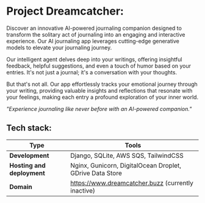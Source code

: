 # Project Dreamcatcher:
Discover an innovative AI-powered journaling companion designed to transform the solitary act of journaling into an engaging and interactive experience. Our AI journaling app leverages cutting-edge generative models to elevate your journaling journey.

Our intelligent agent delves deep into your writings, offering insightful feedback, helpful suggestions, and even a touch of humor based on your entries. It's not just a journal; it's a conversation with your thoughts.

But that's not all. Our app effortlessly tracks your emotional journey through your writing, providing valuable insights and reflections that resonate with your feelings, making each entry a profound exploration of your inner world.

<i>"Experience journaling like never before with an AI-powered companion."</i>


## Tech stack:

| Type     | Tools |
| -------- | ------- |
| <b>Development</b>  | Django, SQLite, AWS SQS, TailwindCSS     |
| <b>Hosting and deployment</b> | Nginx, Gunicorn, DigitalOcean Droplet, GDrive Data Store     |
| <b>Domain</b>    | https://www.dreamcatcher.buzz (currently inactive)    |


